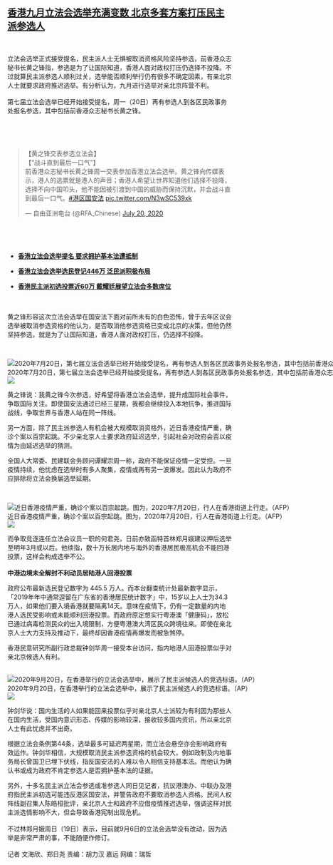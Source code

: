 <!--1595259067000-->
[香港九月立法会选举充满变数 北京多套方案打压民主派参选人](https://www.rfa.org/mandarin/yataibaodao/gangtai/ac-07202020080912.html)
------

<p> </p><p>立法会选举正式接受提名，民主派人士无惧被取消资格风险坚持参选，前香港众志秘书长黄之锋指，参选是为了让国际知道，香港人面对政权打压仍选择不投降。不过就算民主派参选人顺利过关，选举能否顺利举行仍有很多不确定因素，有亲北京人士就要求政府推迟选举。有分析认为，九月进行选举对亲北京阵营不利。<br/> <br/>第七届立法会选举已经开始接受提名，周一（20日）再有参选人到各区民政事务处报名参选，其中包括前香港众志秘书长黄之锋。</p><p> </p><p> </p><blockquote class="twitter-tweet"><p dir="ltr">【黄之锋交表参选立法会】<br/>【“战斗直到最后一口气”】<br/>前香港众志秘书长黄之锋周一交表参加香港立法会选举。黄之锋向传媒表示，港人的选票就是港人的声音；香港人希望让世界知道他们选择不投降，选择不向中国叩头，他不能因被引渡到中国的威胁而保持沉默，并会战斗直到最后一口气。<a href="https://twitter.com/hashtag/%E6%B8%AF%E5%8C%BA%E5%9B%BD%E5%AE%89%E6%B3%95?src=hash&amp;ref_src=twsrc%5Etfw">#港区国安法</a> <a href="https://t.co/N3wSC539xk">pic.twitter.com/N3wSC539xk</a></p>— 自由亚洲电台 (@RFA_Chinese) <a href="https://twitter.com/RFA_Chinese/status/1285161778515591169?ref_src=twsrc%5Etfw">July 20, 2020</a></blockquote><script charset="utf-8" src="https://platform.twitter.com/widgets.js"></script><p> </p><p> </p><ul><li><b><a class="external-link" href="http://www.rfa.org/mandarin/Xinwen/8-07192020131137.html">香港立法会选举提名 要求拥护基本法遭抵制</a></b></li></ul><ul><li><b><a class="external-link" href="http://www.rfa.org/mandarin/Xinwen/3-07172020103243.html">香港立法会选举选民登记446万 泛民派积极布局</a></b></li></ul><ul><li><b><a class="external-link" href="http://www.rfa.org/mandarin/Xinwen/1-07122020103359.html">香港民主派初选投票近60万 戴耀廷展望立法会多数席位</a></b></li></ul><p><br/> <br/>黄之锋形容这次立法会选举在国安法下面对前所未有的白色恐怖，曾于去年区议会选举被取消参选资格的他认为，是否取消他参选资格已变成北京的决策，但他仍然坚持参选，就是为了让国际知道，香港人面对政权打压，仍选择不投降。</p><p> </p><p><div class="image-inline captioned" style="width:1500px;"><div style="width:1500px;"><img alt="2020年7月20日，第七届立法会选举已经开始接受提名，再有参选人到各区民政事务处报名参选，其中包括前香港众志秘书长黄之锋。（AP）" src="https://www.rfa.org/mandarin/yataibaodao/gangtai/ac-07202020080912.html/AP_20202206685980.jpg" title="2020年7月20日，第七届立法会选举已经开始接受提名，再有参选人到各区民政事务处报名参选，其中包括前香港众志秘书长黄之锋。（AP）"/></div><div class="image-caption"><span style="width:1500px;">2020年7月20日，第七届立法会选举已经开始接受提名，再有参选人到各区民政事务处报名参选，其中包括前香港众志秘书长黄之锋。（AP）</span><span class="copyright"> </span></div><div id="zoomattribute"><a class="single_image" href="/mandarin/yataibaodao/gangtai/ac-07202020080912.html/AP_20202206685980.jpg" title="2020年7月20日，第七届立法会选举已经开始接受提名，再有参选人到各区民政事务处报名参选，其中包括前香港众志秘书长黄之锋。（AP）"><img src="/rfa_resources/graphics/icon-zoom.png"/></a></div></div></p><p>黄之锋说：我黄之锋今次参选，好希望将香港立法会选举，提升成国际社会事件，争取国际关注。即使国安法通过已经三星期，我都会继续投入本地抗争，推进国际战线，争取世界与香港人站在同一阵线。</p><p>另一方面，除了民主派参选人有机会被大规模取消资格外，近日香港疫情严重，确诊个案以百宗起跳。不少亲北京人士要求政府延迟选举，引起社会对政府会否以疫情为由延迟选举的猜测。</p><p>全国人大常委、民建联会务顾问谭耀宗周一称，政府不能保证疫情一定受控。一旦疫情持续，他忧虑在选举时有多人聚集，疫情或再有另一波爆发。因此认为政府不应排除将立法会换届选举延期。</p><p> </p><p><div class="image-inline captioned" style="width:1500px;"><div style="width:1500px;"><img alt="近日香港疫情严重，确诊个案以百宗起跳。图为，2020年7月20日，行人在香港街道上行走。（AFP）" src="https://www.rfa.org/mandarin/yataibaodao/gangtai/ac-07202020080912.html/000_1VH4VI.jpg" title="近日香港疫情严重，确诊个案以百宗起跳。图为，2020年7月20日，行人在香港街道上行走。（AFP）"/></div><div class="image-caption"><span style="width:1500px;">近日香港疫情严重，确诊个案以百宗起跳。图为，2020年7月20日，行人在香港街道上行走。（AFP）</span><span class="copyright"> </span></div><div id="zoomattribute"><a class="single_image" href="/mandarin/yataibaodao/gangtai/ac-07202020080912.html/000_1VH4VI.jpg" title="近日香港疫情严重，确诊个案以百宗起跳。图为，2020年7月20日，行人在香港街道上行走。（AFP）"><img src="/rfa_resources/graphics/icon-zoom.png"/></a></div></div></p><p>而争取竞逐连任立法会议员一职的何君尧，日前亦致函特首林郑月娥建议押后选举至明年3月或以后。他续指，数十万长居内地与海外的香港居民极高机会不能回港投票，这样会构成选举不公。<br/> <br/><b>中港边境未全解封不利动员居陆港人回港投票</b></p><p>政府公布最新选民登记数字为 445.5 万人。而本台翻查统计处最新数字显示，「2019年年中通常逗留在广东省的香港居民统计数字」中，15岁以上人士为34.3万人，如果他们要入境香港就要隔离14天。意味在疫情下，仍有一定数量的内地港人选民受影响或未能顺利回港投票。而政府原定想实行粤港澳「健康码」，放松已通过病毒检测民众的出入境限制，方便粤港澳大湾区民众跨境往来。即使在亲北京人士大力支持及推动下，最终却因香港疫情再爆发而被急煞停。</p><p>香港民意研究所副行政总裁钟剑华周一接受本台访问，指内地港人回港投票似乎对亲北京候选人有利。<br/> <br/></p><p><div class="image-inline captioned" style="width:1500px;"><div style="width:1500px;"><img alt="2020年9月20日，在香港举行的立法会选举中，展示了民主派候选人的竞选标语。（AP）" src="https://www.rfa.org/mandarin/yataibaodao/gangtai/ac-07202020080912.html/AP_20202282390564.jpg" title="2020年9月20日，在香港举行的立法会选举中，展示了民主派候选人的竞选标语。（AP）"/></div><div class="image-caption"><span style="width:1500px;">2020年9月20日，在香港举行的立法会选举中，展示了民主派候选人的竞选标语。（AP）</span><span class="copyright"> </span></div><div id="zoomattribute"><a class="single_image" href="/mandarin/yataibaodao/gangtai/ac-07202020080912.html/AP_20202282390564.jpg" title="2020年9月20日，在香港举行的立法会选举中，展示了民主派候选人的竞选标语。（AP）"><img src="/rfa_resources/graphics/icon-zoom.png"/></a></div></div></p><p>钟剑华说：国内生活的人如果能回来投票似乎对亲北京人士派较为有利因为那些人在国内生活，受国内意识形态、传媒的影响较深，接收较多国内资讯，所以亲北京人士有此忧虑并不出奇。</p><p>根据立法会条例第44条，选举最多可延迟两星期，而立法会悬空亦会影响政府有效运作。钟剑华相信，大规模取消民主派参选资格的机会较大，例如政制及内地事务局长曾国卫已埋下伏线，指反国安法的人难以令人相信支持基本法。而他认为确认书或成为政府不肯定参选人是否拥护基本法的证据。</p><p>另外，十多名民主派立法会参选或准参选人同日见记者，抗议港澳办、中联办及港府指民主派初选可能违反港区国安法，并警告政府不要取消参选人资格。民间人权阵线副召集人陈皓桓批评，亲北京人士和政府不应借疫情推迟选举，强调这样对民主派选情影响不大，但会导致香港宪制出现危机。<br/> <br/>不过林郑月娥周日（19日）表示，目前就9月6日的立法会选举没有改动，因为选举是非常严肃的事，不能随便作修订。<br/> <br/>记者 文海欣、郑日尧 责编：胡力汉 嘉远 网编：瑞哲</p>
